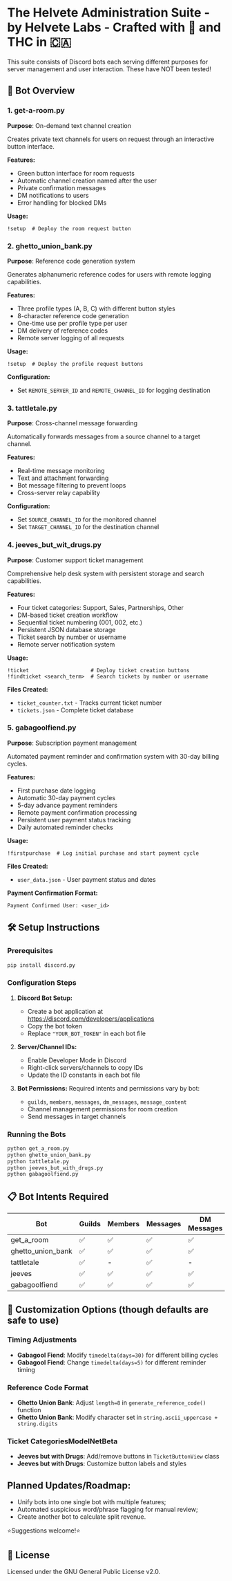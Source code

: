# The Helvete Administration Suite - by Helvete Labs - Crafted with 💚 and THC in 🇨🇦

This suite consists of Discord bots each serving different purposes for server management and user interaction. These have NOT been tested!

## 🤖 Bot Overview

### 1. get-a-room.py
**Purpose**: On-demand text channel creation

Creates private text channels for users on request through an interactive button interface.

**Features:**
- Green button interface for room requests
- Automatic channel creation named after the user
- Private confirmation messages
- DM notifications to users
- Error handling for blocked DMs

**Usage:**
```
!setup  # Deploy the room request button
```

### 2. ghetto_union_bank.py
**Purpose**: Reference code generation system 

Generates alphanumeric reference codes for users with remote logging capabilities.

**Features:**
- Three profile types (A, B, C) with different button styles
- 8-character reference code generation
- One-time use per profile type per user
- DM delivery of reference codes
- Remote server logging of all requests

**Usage:**
```
!setup  # Deploy the profile request buttons
```

**Configuration:**
- Set `REMOTE_SERVER_ID` and `REMOTE_CHANNEL_ID` for logging destination

### 3. tattletale.py
**Purpose**: Cross-channel message forwarding

Automatically forwards messages from a source channel to a target channel.

**Features:**
- Real-time message monitoring
- Text and attachment forwarding
- Bot message filtering to prevent loops
- Cross-server relay capability

**Configuration:**
- Set `SOURCE_CHANNEL_ID` for the monitored channel
- Set `TARGET_CHANNEL_ID` for the destination channel

### 4. jeeves_but_wit_drugs.py
**Purpose**: Customer support ticket management

Comprehensive help desk system with persistent storage and search capabilities.

**Features:**
- Four ticket categories: Support, Sales, Partnerships, Other
- DM-based ticket creation workflow
- Sequential ticket numbering (001, 002, etc.)
- Persistent JSON database storage
- Ticket search by number or username
- Remote server notification system

**Usage:**
```
!ticket                    # Deploy ticket creation buttons
!findticket <search_term>  # Search tickets by number or username
```

**Files Created:**
- `ticket_counter.txt` - Tracks current ticket number
- `tickets.json` - Complete ticket database

### 5. gabagoolfiend.py
**Purpose**: Subscription payment management

Automated payment reminder and confirmation system with 30-day billing cycles.

**Features:**
- First purchase date logging
- Automatic 30-day payment cycles
- 5-day advance payment reminders
- Remote payment confirmation processing
- Persistent user payment status tracking
- Daily automated reminder checks

**Usage:**
```
!firstpurchase  # Log initial purchase and start payment cycle
```

**Files Created:**
- `user_data.json` - User payment status and dates

**Payment Confirmation Format:**
```
Payment Confirmed User: <user_id>
```

## 🛠️ Setup Instructions

### Prerequisites
```bash
pip install discord.py
```

### Configuration Steps

1. **Discord Bot Setup:**
   - Create a bot application at https://discord.com/developers/applications
   - Copy the bot token
   - Replace `"YOUR_BOT_TOKEN"` in each bot file

2. **Server/Channel IDs:**
   - Enable Developer Mode in Discord
   - Right-click servers/channels to copy IDs
   - Update the ID constants in each bot file

3. **Bot Permissions:**
   Required intents and permissions vary by bot:
   - `guilds`, `members`, `messages`, `dm_messages`, `message_content`
   - Channel management permissions for room creation
   - Send messages in target channels

### Running the Bots
```bash
python get_a_room.py
python ghetto_union_bank.py
python tattletale.py
python jeeves_but_with_drugs.py
python gabagoolfiend.py
```

## 📋 Bot Intents Required
| **Bot**          | **Guilds** | **Members** | **Messages** | **DM Messages** | **Message Content** | **Voice States** |
| ---------------- | ---------- | ----------- | ------------ | --------------- | ------------------- | ---------------- |
| get_a_room       |     ✅     |      ✅     |     ✅       |      ✅         |         -           |       ✅         |
| ghetto_union_bank|     ✅     |      ✅     |     ✅       |      ✅         |         -           |        -         |
| tattletale       |     ✅     |      -      |     ✅       |       -         |         ✅          |        -         |
| jeeves           |     ✅     |      ✅     |     ✅       |      ✅         |         ✅          |        -         |
| gabagoolfiend    |     ✅     |      ✅     |     ✅       |      ✅         |         ✅          |        -         |


## 🔧 Customization Options (though defaults are safe to use)

### Timing Adjustments
- **Gabagool Fiend**: Modify `timedelta(days=30)` for different billing cycles
- **Gabagool Fiend**: Change `timedelta(days=5)` for different reminder timing

### Reference Code Format
- **Ghetto Union Bank**: Adjust `length=8` in `generate_reference_code()` function
- **Ghetto Union Bank**: Modify character set in `string.ascii_uppercase + string.digits`

### Ticket CategoriesModelNetBeta
- **Jeeves but with Drugs**: Add/remove buttons in `TicketButtonView` class
- **Jeeves but with Drugs**: Customize button labels and styles

## Planned Updates/Roadmap:
- Unify bots into one single bot with multiple features;
- Automated suspicious word/phrase flagging for manual review;
- Create another bot to calculate split revenue.

⭐Suggestions welcome!⭐
## 📝 License
Licensed under the GNU General Public License v2.0.
